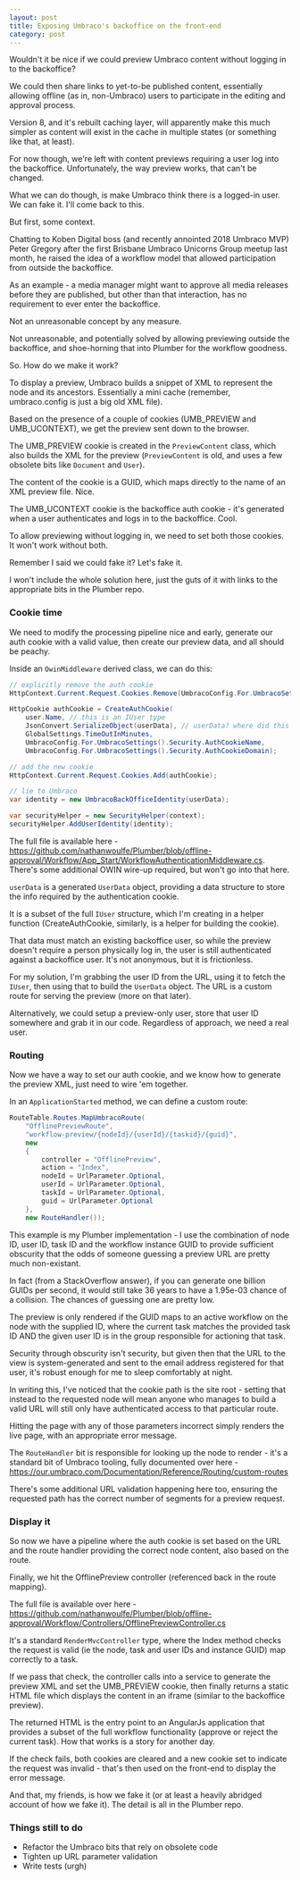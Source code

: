 ```yaml
---
layout: post
title: Exposing Umbraco's backoffice on the front-end
category: post
---
```


Wouldn't it be nice if we could preview Umbraco content without logging in to the backoffice?

We could then share links to yet-to-be published content, essentially allowing offline (as in, non-Umbraco) users to participate in the editing and approval process.

Version 8, and it's rebuilt caching layer, will apparently make this much simpler as content will exist in the cache in multiple states (or something like that, at least).

For now though, we're left with content previews requiring a user log into the backoffice. Unfortunately, the way preview works, that can't be changed.

What we can do though, is make Umbraco think there is a logged-in user. We can fake it. I'll come back to this.

But first, some context.

Chatting to Koben Digital boss (and recently annointed 2018 Umbraco MVP) Peter Gregory after the first Brisbane Umbraco Unicorns Group meetup last month, he raised the idea of a workflow model that allowed participation from outside the backoffice.

As an example - a media manager might want to approve all media releases before they are published, but other than that interaction, has no requirement to ever enter the backoffice.

Not an unreasonable concept by any measure.

Not unreasonable, and potentially solved by allowing previewing outside the backoffice, and shoe-horning that into Plumber for the workflow goodness.

So. How do we make it work?

To display a preview, Umbraco builds a snippet of XML to represent the node and its ancestors. Essentially a mini cache (remember, umbraco.config is just a big old XML file).

Based on the presence of a couple of cookies (UMB_PREVIEW and UMB_UCONTEXT), we get the preview sent down to the browser.

The UMB_PREVIEW cookie is created in the `PreviewContent` class, which also builds the XML for the preview (`PreviewContent` is old, and uses a few obsolete bits like `Document` and `User`).

The content of the cookie is a GUID, which maps directly to the name of an XML preview file. Nice.

The UMB_UCONTEXT cookie is the backoffice auth cookie - it's generated when a user authenticates and logs in to the backoffice. Cool.

To allow previewing without logging in, we need to set both those cookies. It won't work without both.

Remember I said we could fake it? Let's fake it.

I won't include the whole solution here, just the guts of it with links to the appropriate bits in the Plumber repo.

### Cookie time ###

We need to modify the processing pipeline nice and early, generate our auth cookie with a valid value, then create our preview data, and all should be peachy.

Inside an `OwinMiddleware` derived class, we can do this:

````csharp
// explicitly remove the auth cookie
HttpContext.Current.Request.Cookies.Remove(UmbracoConfig.For.UmbracoSettings().Security.AuthCookieName);

HttpCookie authCookie = CreateAuthCookie(
    user.Name, // this is an IUser type
    JsonConvert.SerializeObject(userData), // userData? where did this come from?
    GlobalSettings.TimeOutInMinutes,
    UmbracoConfig.For.UmbracoSettings().Security.AuthCookieName,
    UmbracoConfig.For.UmbracoSettings().Security.AuthCookieDomain);

// add the new cookie
HttpContext.Current.Request.Cookies.Add(authCookie);

// lie to Umbraco
var identity = new UmbracoBackOfficeIdentity(userData);

var securityHelper = new SecurityHelper(context);
securityHelper.AddUserIdentity(identity);
````

The full file is available here - https://github.com/nathanwoulfe/Plumber/blob/offline-approval/Workflow/App_Start/WorkflowAuthenticationMiddleware.cs. There's some additional OWIN wire-up required, but won't go into that here.

`userData` is a generated `UserData` object, providing a data structure to store the info required by the authentication cookie.

It is a subset of the full `IUser` structure, which I'm creating in a helper function (CreateAuthCookie, similarly, is a helper for building the cookie).

That data must match an existing backoffice user, so while the preview doesn't require a person physically log in, the user is still authenticated against a backoffice user. It's not anonymous, but it is frictionless.

For my solution, I'm grabbing the user ID from the URL, using it to fetch the `IUser`, then using that to build the `UserData` object. The URL is a custom route for serving the preview (more on that later).

Alternatively, we could setup a preview-only user, store that user ID somewhere and grab it in our code. Regardless of approach, we need a real user.

### Routing ###

Now we have a way to set our auth cookie, and we know how to generate the preview XML, just need to wire 'em together.

In an `ApplicationStarted` method, we can define a custom route:

````csharp
RouteTable.Routes.MapUmbracoRoute(
    "OfflinePreviewRoute",
    "workflow-preview/{nodeId}/{userId}/{taskid}/{guid}",
    new
    {
        controller = "OfflinePreview",
        action = "Index",
        nodeId = UrlParameter.Optional,
        userId = UrlParameter.Optional,
        taskId = UrlParameter.Optional,
        guid = UrlParameter.Optional
    },
    new RouteHandler());
````

This example is my Plumber implementation - I use the combination of node ID, user ID, task ID and the workflow instance GUID to provide sufficient obscurity that the odds of someone guessing a preview URL are pretty much non-existant.

In fact (from a StackOverflow answer), if you can generate one billion GUIDs per second, it would still take 36 years to have a 1.95e-03 chance of a collision. The chances of guessing one are pretty low.

The preview is only rendered if the GUID maps to an active workflow on the node with the supplied ID, where the current task matches the provided task ID AND the given user ID is in the group responsible for actioning that task.

Security through obscurity isn't security, but given then that the URL to the view is system-generated and sent to the email address registered for that user, it's robust enough for me to sleep comfortably at night.

In writing this, I've noticed that the cookie path is the site root - setting that instead to the requested node will mean anyone who manages to build a valid URL will still only have authenticated access to that particular route.

Hitting the page with any of those parameters incorrect simply renders the live page, with an appropriate error message.

The `RouteHandler` bit is responsible for looking up the node to render - it's a standard bit of Umbraco tooling, fully documented over here - https://our.umbraco.com/Documentation/Reference/Routing/custom-routes

There's some additional URL validation happening here too, ensuring the requested path has the correct number of segments for a preview request.

### Display it ###

So now we have a pipeline where the auth cookie is set based on the URL and the route handler providing the correct node content, also based on the route.

Finally, we hit the OfflinePreview controller (referenced back in the route mapping).

The full file is available over here - https://github.com/nathanwoulfe/Plumber/blob/offline-approval/Workflow/Controllers/OfflinePreviewController.cs

It's a standard `RenderMvcController` type, where the Index method checks the request is valid (ie the node, task and user IDs and instance GUID) map correctly to a task.

If we pass that check, the controller calls into a service to generate the preview XML and set the UMB_PREVIEW cookie, then finally returns a static HTML file which displays the content in an iframe (similar to the backoffice preview).

The returned HTML is the entry point to an AngularJs application that provides a subset of the full workflow functionality (approve or reject the current task). How that works is a story for another day.

If the check fails, both cookies are cleared and a new cookie set to indicate the request was invalid - that's then used on the front-end to display the error message.

And that, my friends, is how we fake it (or at least a heavily abridged account of how we fake it). The detail is all in the Plumber repo.

### Things still to do ###

 - Refactor the Umbraco bits that rely on obsolete code
 - Tighten up URL parameter validation
 - Write tests (urgh)
